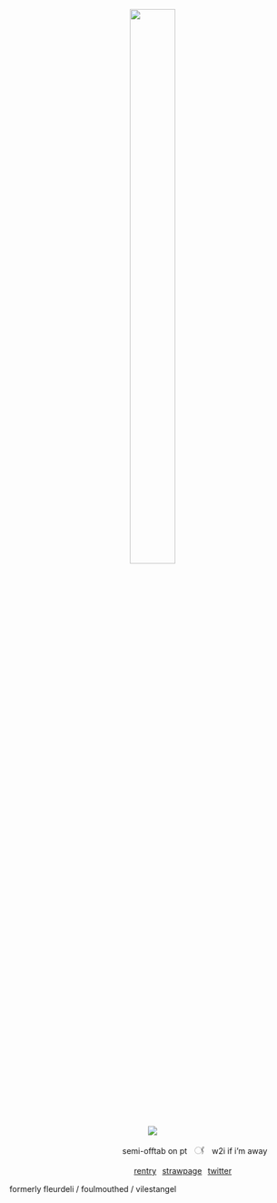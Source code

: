 <p align="center"><img src="https://files.catbox.moe/5kw9tv.png" width="40%" height="50%"></p>
<p align="center"><img src="https://komarev.com/ghpvc/?username=fleurdeli&color=e0b590&style=for-the-badge&label=(⁠*⁠´.｀⁠*⁠)&style=plastic"></p>


⠀⠀⠀⠀⠀⠀⠀⠀⠀⠀⠀⠀⠀⠀⠀⠀⠀⠀   ⠀semi-offtab on ptㅤ𓋜ㅤw2i if i’m away


⠀⠀⠀⠀⠀⠀⠀⠀⠀⠀⠀⠀⠀⠀⠀     ⠀⠀⠀⠀⠀⠀[rentry](https://rentry.co/dearestpatient)⠀[strawpage](https://faketears.straw.page)⠀[twitter](https://x.com/dearestpatient)
ㅤ






formerly fleurdeli / foulmouthed / vilestangel
